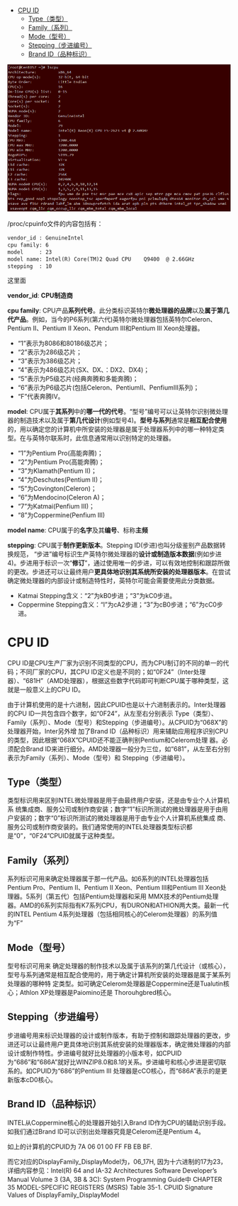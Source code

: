 
<!-- @import "[TOC]" {cmd="toc" depthFrom=1 depthTo=6 orderedList=false} -->

<!-- code_chunk_output -->

* [CPU ID](#cpu-id)
	* [Type（类型）](#type类型)
	* [Family（系列）](#family系列)
	* [Mode（型号）](#mode型号)
	* [Stepping（步进编号）](#stepping步进编号)
	* [Brand ID（品种标识）](#brand-id品种标识)

<!-- /code_chunk_output -->

![config](./images/26.png)

/proc/cpuinfo文件的内容包括有：

```
vendor_id : GenuineIntel   
cpu family: 6    
model     : 23
model name: Intel(R) Core(TM)2 Quad CPU    Q9400  @ 2.66GHz
stepping  : 10
```

这里面

**vendor\_id**: **CPU制造商**
    
**cpu family**: CPU产品**系列代号**。此分类标识英特尔**微处理器的品牌**以及**属于第几代产品**。例如，当今的P6系列(第六代)英特尔微处理器包括英特尔Celeron、Pentium II、Pentium II Xeon、Pendum IⅡ和Pentium III Xeon处理器。

- “1”表示为8086和80186级芯片；
- “2”表示为286级芯片；
- “3”表示为386级芯片； 
- “4”表示为486级芯片(SX、DX、：DX2、DX4)； 
- “5”表示为P5级芯片(经典奔腾和多能奔腾)；
- “6”表示为P6级芯片(包括Celeron、PentiumII、PenfiumIII系列)； 
- “F”代表奔腾Ⅳ。 

**model**: CPU属于**其系列**中的**哪一代的代号**。“型号”编号可以让英特尔识别微处理器的制造技术以及属于**第几代设计**(例如型号4)。**型号与系列**通常是**相互配合使用**的，用以确定您的计算机中所安装的处理器是属于处理器系列中的哪一种特定类型。在与英特尔联系时，此信息通常用以识别特定的处理器。

- “1”为Pentium Pro(高能奔腾)；
- “2”为Pentium Pro(高能奔腾)；
- “3”为Klamath(Pentium II)；
- “4”为Deschutes(Pentium II)；
- “5”为Covington(Celeron)； 
- “6”为Mendocino(Celeron A)； 
- “7”为Katmai(Penfium III)；
- “8”为Coppermine(Penfium III)

**model name**: CPU属于的**名字**及其**编号**、标称**主频**

**stepping**: CPU属于**制作更新版本**。Stepping ID(步进)也叫分级鉴别产品数据转换规范， “步进”编号标识生产英特尔微处理器的**设计或制造版本数据**(例如步进4)。步进用于标识一次“**修订**”，通过使用唯一的步进，可以有效地控制和跟踪所做的更改。步进还可以让最终用户**更具体地识别其系统所安装的处理器版本**。在尝试确定微处理器的内部设计或制造特性时，英特尔可能会需要使用此分类数据。
        
- Katmai Stepping含义：“2”为kB0步进；“3”为kC0步进。
- Coppermine Stepping含义：“l”为cA2步进；“3”为cB0步进；“6”为cC0步进。

# CPU ID

CPU ID是CPU生产厂家为识别不同类型的CPU，而为CPU制订的不同的单一的代码；不同厂家的CPU，其CPU ID定义也是不同的；如“0F24”（Inter处理器）、“681H”（AMD处理器），根据这些数字代码即可判断CPU属于哪种类型，这就是一般意义上的CPU ID。 

由于计算机使用的是十六进制，因此CPUID也是以十六进制表示的。Inter处理器的CPU ID一共包含四个数字，如“0F24”，从左至右分别表示 Type（类型）、Family（系列）、Mode（型号）和Stepping（步进编号）。从CPUID为“068X”的处理器开始，Inter另外增 加了Brand ID（品种标识）用来辅助应用程序识别CPU的类型，因此根据“068X”CPUID还不能正确判别Pentium和Celerom处理 器。必须配合Brand ID来进行细分。AMD处理器一般分为三位，如“681”，从左至右分别表示为Family（系列）、Mode（型号）和 Stepping（步进编号）。 

## Type（类型） 

类型标识用来区别INTEL微处理器是用于由最终用户安装，还是由专业个人计算机系 统集成商、服务公司或制作商安装；数字“1”标识所测试的微处理器是用于由用户安装的；数字“0”标识所测试的微处理器是用于由专业个人计算机系统集成 商、服务公司或制作商安装的。我们通常使用的INTEL处理器类型标识都是“0”，“0F24”CPUID就属于这种类型。 

## Family（系列） 

系列标识可用来确定处理器属于那一代产品。如6系列的INTEL处理器包括Pentium Pro、Pentium II、Pentium II Xeon、Pentium III和Pentium III Xeon处理器。5系列（第五代）包括Pentium处理器和采用 MMX技术的Pentium处理器。AMD的6系列实际指有K7系列CPU，有DURON和ATHION两大类。最新一代的INTEL Pentium 4系列处理器（包括相同核心的Celerom处理器）的系列值为“F” 

## Mode（型号） 

型号标识可用来 确定处理器的制作技术以及属于该系列的第几代设计（或核心），型号与系列通常是相互配合使用的，用于确定计算机所安装的处理器是属于某系列处理器的哪种特 定类型。如可确定Celerom处理器是Coppermine还是Tualutin核心；Athlon XP处理器是Paiomino还是 Thorouhgbred核心。 

## Stepping（步进编号） 

步进编号用来标识处理器的设计或制作版本，有助于控制和跟踪处理器的更改，步进还可以让最终用户更具体地识别其系统安装的处理器版本，确定微处理器的内部设计或制作特性。步进编号就好比处理器的小版本号，如CPUID为“686”和“686A”就好比WINZIP8.0和8.1的关系。步进编号和核心步进是密切联系的。如CPUID为“686”的Pentium III 处理器是cCO核心，而“686A”表示的是更新版本cD0核心。 

## Brand ID（品种标识） 

INTEL从Coppermine核心的处理器开始引入Brand ID作为CPU的辅助识别手段。如我们通过Brand ID可以识别出处理器究竟是Celerom还是Pentium 4。


如上的计算机的CPUID为 7A 06 01 00 FF FB EB BF.

而它对应的DisplayFamily\_DisplayModel为，06\_17H, 因为十六进制的17为23，详细内容参见：Intel(R) 64 and IA-32 Architectures Software Developer’s Manual Volume 3 (3A, 3B & 3C): System Programming Guide中 CHAPTER 35 MODEL-SPECIFIC REGISTERS (MSRS) Table 35-1. CPUID Signature Values of DisplayFamily\_DisplayModel